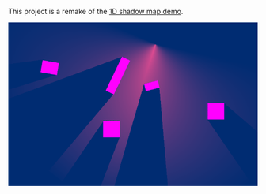 This project is a remake of the [1D shadow map demo](https://www.gamasutra.com/blogs/RobWare/20180226/313491/Fast_2D_shadows_in_Unity_using_1D_shadow_mapping.php).

![alt tag](https://github.com/LarsIngo/1DShadowMapRemake/blob/master/1DShadowMap.PNG)
